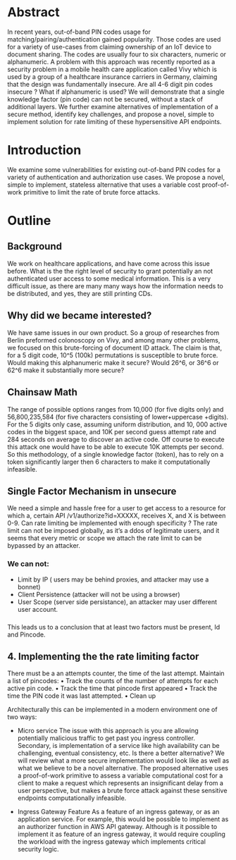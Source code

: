 
# Abstract
In recent years, out-of-band PIN codes usage for matching/pairing/authentication gained popularity. Those codes are used for a variety of use-cases from claiming ownership of an IoT device to document sharing. The codes are usually four to six characters, numeric or alphanumeric. 
A problem with this approach was recently reported as a security problem in a mobile health care application called Vivy which is used by a group of a healthcare insurance carriers in Germany, claiming that the design was fundamentally insecure. Are all 4-6 digit pin codes insecure ? What if alphanumeric is used? We will demonstrate that a single knowledge factor (pin code) can not be secured, without a stack of additional layers. We further examine alternatives of implementation of a secure method, identify key challenges, and propose a novel, simple to implement solution for rate limiting of these hypersensitive API endpoints.

# Introduction 
We examine some vulnerabilities for existing out-of-band PIN codes for a variety of authentication and authorization use cases. We propose a novel, simple to implement, stateless alternative that uses a variable cost proof-of-work primitive to limit the rate of brute force attacks.

# Outline 

## Background
We work on healthcare applications, and have come across this issue before. What is the the right level of security to grant potentially an not authenticated user access to some medical information. This is a very difficult issue, as there are many many ways how the information needs to be distributed, and yes, they are still printing CDs.

## Why did we became interested?
We have same issues in our own product. So a group of researches from Berlin preformed colonoscopy on Vivy, and among many other problems, we focused on this brute-forcing of document ID attack. The claim is that, for a 5 digit code, 10^5 (100k) permutations is susceptible to brute force. Would making this alphanumeric make it secure? Would 26^6, or 36^6 or 62^6 make it substantially more secure?

## Chainsaw Math 
The range of possible options ranges from 10,000 (for five digits only) and 56,800,235,584 (for five characters consisting of lower+uppercase +digits). For the 5 digits only case, assuming uniform distribution, and 10, 000 active codes in the biggest space, and 10K per second guess attempt rate and 284 seconds on average to discover an active code. Off course to execute this attack one would have to be able to execute 10K attempts per second. So this methodology, of a single knowledge factor (token), has to rely on a token significantly larger then 6 characters to make it computationally infeasible.

## Single Factor Mechanism in unsecure
We need a simple and hassle free for a user to get access to a resource for which a, certain API /v1/authorize?id=XXXXX, receives X, and X is between 0-9. Can rate limiting be implemented with enough specificity ? The rate limit can not be imposed globally, as it’s a ddos of legitimate users, and it seems that every metric or scope we attach the rate limit to can be bypassed by an attacker.
### We can not:
* Limit by IP ( users may be behind proxies, and attacker may use a bonnet)
* Client Persistence (attacker will not be using a browser)
* User Scope (server side persistance), an attacker may user different user account. 

### 
This leads us to a conclusion that at least two factors must be present, Id and Pincode.

## 4. Implementing the the rate limiting factor
There must be a an attempts counter, the time of the last attempt. Maintain a list of pincodes:
• Track the counts of the number of attempts for each active pin code.
• Track the time that pincode first appeared
• Track the time the PIN code it was last attempted.
• Clean up

Architecturally this can be implemented in a modern environment one of two ways:


* Micro service
The issue with this approach is you are allowing potentially malicious traffic to get past you ingress controller. Secondary, is implementation of a service like high availability can be challenging, eventual consistency, etc.
Is there a better alternative? We will review what a more secure implementation would look like as well as what we believe to be a novel alternative. The proposed alternative uses a proof-of-work primitive to assess a variable computational cost for a client to make a request which represents an insignificant delay from a user perspective, but makes a brute force attack against these sensitive endpoints computationally infeasible.

* Ingress Gateway Feature
As a feature of an ingress gateway, or as an application service. For example, this would be possible to implement as an authorizer function in AWS API gateway. Although is it possible to implement it as feature of an ingress gateway, it would require coupling the workload with the ingress gateway which implements critical security logic.
